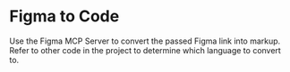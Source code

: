 # Figma to Code

Use the Figma MCP Server to convert the passed Figma link into markup.
Refer to other code in the project to determine which language to convert to.


